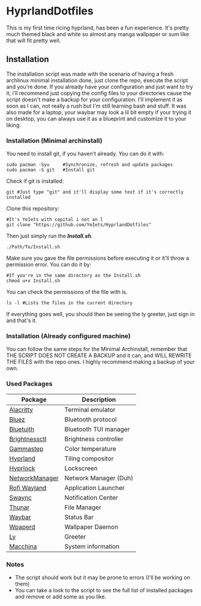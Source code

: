 # HyprlandDotfiles

This is my first time ricing hyprland, has been a fun experience.
It's pretty much themed black and white so almost any manga wallpaper or sum like that will fit pretty well. 


## Installation

The installation script was made with the scenario of having a fresh archlinux minimal installation done, just clone the repo, execute the script and you're done.
If you already have your configuration and just want to try it, i'll recommend just copying the config files to your directories cause the script doesn't make a backup for your configuration. I'll implement it as soon as I can, not really a rush but I'm still learning bash and stuff.
It was also made for a laptop, your waybar may look a lil bit empty if your trying it on desktop, you can always use it as a blueprint and customize it to your liking.

### Installation (Minimal archinstall)

You need to install git, if you haven't already. You can do it with:

```
sudo pacman -Syu     #Synchronize, refresh and update packages
sudo pacman -S git   #Install git
```

Check if git is installed:

```
git #Just type "git" and it'll display some text if it's correctly installed
```

Clone this repository:

```
#It's YeIets with capital i not an l
git clone "https://github.com/YeIets/HyprlandDotfiles" 
```

Then just simply run the ***Install.sh***.

```
./Path/To/Install.sh
```

Make sure you gave the file permissions before executing it or it'll throw a permission error. You can do it by:

```
#If you're in the same directory as the Install.sh
chmod u+x Install.sh
```

You can check the permissions of the file with ls.

```
ls -l #Lists the files in the current directory 
```

If everything goes well, you should then be seeing the ly greeter, just sign in and that's it.

### Installation (Already configured machine)

You can follow the same steps for the Minimal Archinstall, remember that THE SCRIPT DOES NOT CREATE A BACKUP and it can, and WILL REWRITE THE FILES with the repo ones. I highly recommend making a backup of your own.

### Used Packages

| Package                                                            | Description           |
| ------------------------------------------------------------------ | --------------------- |
| [Alacritty](https://github.com/alacritty/alacritty)                | Terminal emulator     |
| [Bluez](https://github.com/bluez/bluez)                            | Bluetooth protocol    |
| [Bluetuith](https://github.com/darkhz/bluetuith)                   | Bluetooth TUI manager |
| [Brightnessctl](https://github.com/Hummer12007/brightnessctl)      | Brightness controller |
| [Gammastep](https://gitlab.com/chinstrap/gammastep)                | Color temperature     |
| [Hyprland](https://github.com/hyprwm/Hyprland)                     | Tiling compositor     |
| [Hyprlock](https://github.com/hyprwm/hyprlock)                     | Lockscreen            |
| [NetworkManager](https://github.com/NetworkManager/NetworkManager) | Network Manager (Duh) |
| [Rofi Wayland](https://github.com/lbonn/rofi)                      | Application Launcher  |
| [Swaync](https://github.com/ErikReider/SwayNotificationCenter)     | Notification Center   |
| [Thunar](https://github.com/xfce-mirror/thunar)                    | File Manager          |
| [Waybar](https://github.com/Alexays/Waybar)                        | Status Bar            |
| [Wpaperd](https://github.com/danyspin97/wpaperd)                   | Wallpaper Daemon      |
| [Ly](https://github.com/fairyglade/ly)                             | Greeter               |
| [Macchina](https://github.com/Macchina-CLI/macchina)               | System information    |


### Notes

- The script should work but it may be prone to errors (I'll be working on them)
- You can take a look to the script to see the full list of installed packages and remove or add some as you like.
